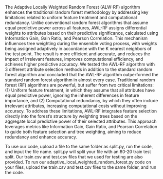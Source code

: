 The Adaptive Locally Weighted Random Forest (ALW-RF) algorithm enhances the traditional random forest methodology by addressing key limitations related to uniform feature treatment and computational redundancy. Unlike conventional random forest algorithms that assume equal predictive power across all features, AWL-RF assigns differential weights to attributes based on their predictive significance, calculated using Information Gain, Gain Ratio, and Pearson Correlation. This mechanism influences tree weighting during the ensemble voting process, with weights being assigned adaptively in accordance with the K nearest neighbors of the test point. The result is more efficient and accurate, and reduces the impact of irrelevant features, improves computational efficiency, and achieves higher predictive accuracy. We tested the AWL-RF algorithm with 3 different attribute selection methods in addition to the standard random forest algorithm and concluded that the AWL-RF algorithm outperformed the standard random forest algorithm in almost every case.
Traditional random forest (RF) algorithms are powerful, but suffer from two critical limitations: (1) Uniform feature treatment, in which they assume that all attributes have equal predictive power, ignoring the inherent differences in feature importance, and (2) Computational redundancy, by which they often include irrelevant attributes, increasing computational costs without improving accuracy.
To address these limitations, AWL-RF integrates feature selection directly into the forest’s structure by weighting trees based on the aggregate local predictive power of their selected attributes. This approach leverages metrics like Information Gain, Gain Ratio, and Pearson Correlation to guide both feature selection and tree weighting, aiming to reduce redundancy and enhance accuracy.


To use our code, upload a file to the same folder as split.py, run the code, and input the file name. split.py will split your file with an 80-20 train test split. Our train.csv and test.csv files that we used for testing are also provided. To run our adaptive_local_weighted_random_forest.py code on your files, upload the train.csv and test.csv files to the same folder, and run the code.
